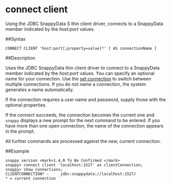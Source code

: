 # connect client

Using the JDBC SnappyData S thin client driver, connects to a SnappyData member indicated by the *host:port* values.

##Syntax

``` pre
CONNECT CLIENT 'host:port[;property=value]*' [ AS connectionName ]
```

<a id="reference_85E77D6BF8C949D6BBAABE485FA02FF2__section_A5670CE37F4B40F8ADAC0FC8CA77B9E0"></a>
##Description

Uses the JDBC SnappyData thin client driver to connect to a SnappyData member indicated by the *host:port* values. You can specify an optional name for your connection. Use the [set connection](set_connection.md) to switch between multiple connections. If you do not name a connection, the system generates a name automatically.

If the connection requires a user name and password, supply those with the optional properties.

If the connect succeeds, the connection becomes the current one and `snappy` displays a new prompt for the next command to be entered. If you have more than one open connection, the name of the connection appears in the prompt.

All further commands are processed against the new, current connection.

##Example

``` pre
snappy version <mark>1.4.0 To Be Confirmed </mark>
snappy> connect client 'localhost:1527' as clientConnection;
snappy> show connections;
CLIENTCONNECTION* -     jdbc:snappydata://localhost:1527/
* = current connection
```


